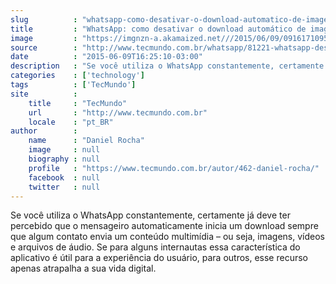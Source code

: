 ```yaml
---
slug          : "whatsapp-como-desativar-o-download-automatico-de-imagens-audios-e-videos"
title         : "WhatsApp: como desativar o download automático de imagens, áudios e vídeos"
image         : "https://imgnzn-a.akamaized.net///2015/06/09/09161710959016-t1200x480.jpg"
source        : "http://www.tecmundo.com.br/whatsapp/81221-whatsapp-desativar-download-automatico-imagens-audios-videos.htm"
date          : "2015-06-09T16:25:10-03:00"
description   : "Se você utiliza o WhatsApp constantemente, certamente já deve ter percebido que o mensageiro automaticamente inicia um download sempre que algum contato envia um conteúdo multimídia – ou seja, imagens, vídeos e arquivos de áudio. Se para alguns internautas essa característica do aplicativo é útil para a experiência do usuário, para outros, esse recurso apenas atrapalha a sua vida digital."
categories    : ['technology']
tags          : ['TecMundo']
site          :
    title     : "TecMundo"
    url       : "http://www.tecmundo.com.br"
    locale    : "pt_BR"
author        :
    name      : "Daniel Rocha"
    image     : null
    biography : null
    profile   : "https://www.tecmundo.com.br/autor/462-daniel-rocha/"
    facebook  : null
    twitter   : null
---
```


Se você utiliza o WhatsApp constantemente, certamente já deve ter percebido que o mensageiro automaticamente inicia um download sempre que algum contato envia um conteúdo multimídia – ou seja, imagens, vídeos e arquivos de áudio. Se para alguns internautas essa característica do aplicativo é útil para a experiência do usuário, para outros, esse recurso apenas atrapalha a sua vida digital.
